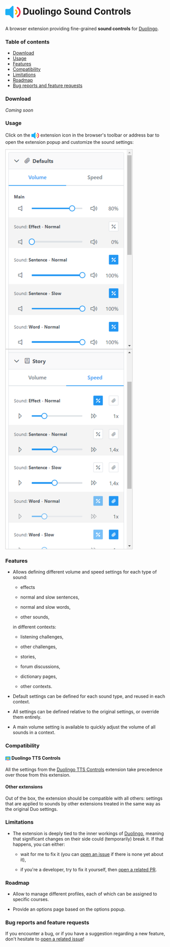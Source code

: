 <h1>
  <img align="center" width="48" height="48" src="https://raw.githubusercontent.com/blmage/duolingo-sound-controls/master/dist/icons/icon_48.png" />
  Duolingo Sound Controls
</h1>

A browser extension providing fine-grained **sound controls** for [Duolingo](https://www.duolingo.com).

### Table of contents

* [Download](#download)
* [Usage](#usage)
* [Features](#features)
* [Compatibility](#compatibility)
* [Limitations](#limitations)
* [Roadmap](#roadmap)
* [Bug reports and feature requests](#bug-reports-and-feature-requests)

### Download

*Coming soon*

### Usage

Click on the <img align="center" width="24" height="24" src="https://raw.githubusercontent.com/blmage/duolingo-sound-controls/master/dist/icons/icon_48.png" /> 
extension icon in the browser's toolbar or address bar to open the extension popup and customize the sound settings:

  <img align="left" width="400" src="https://raw.githubusercontent.com/blmage/duolingo-sound-controls/assets_v1/popup__defaults.png" style="float:left;"/>

  <img width="400" src="https://raw.githubusercontent.com/blmage/duolingo-sound-controls/assets_v1/popup__story.png"/>

### Features

* Allows defining different volume and speed settings for each type of sound:

    * effects

    * normal and slow sentences,

    * normal and slow words,

    * other sounds,

    in different contexts:

    * listening challenges,

    * other challenges,

    * stories,

    * forum discussions,

    * dictionary pages,

    * other contexts.

* Default settings can be defined for each sound type, and reused in each context.

* All settings can be defined relative to the original settings, or override them entirely.

* A main volume setting is available to quickly adjust the volume of all sounds in a context.

### Compatibility

<h4>
  <img align="center" width="16" height="16" src="https://raw.githubusercontent.com/blmage/duolingo-tts-controls/master/dist/icons/icon_16.png" />
  Duolingo TTS Controls
</h4>
All the settings from the <a href="https://www.github.com/blmage/duolingo-tts-controls">Duolingo TTS Controls</a> 
extension take precedence over those from this extension.

#### Other extensions

Out of the box, the extension should be compatible with all others: 
settings that are applied to sounds by other extensions treated in the same way as the original Duo settings.

### Limitations

* The extension is deeply tied to the inner workings of [Duolingo](https://www.duolingo.com), meaning that 
  significant changes on their side could (temporarily) break it. If that happens, you can either:

    * wait for me to fix it (you can
      [open an issue](https://github.com/blmage/duolingo-sound-controls/issues/new) if there is none yet about it),

    * if you're a developer, try to fix it yourself, then
      [open a related PR](https://github.com/blmage/duolingo-sound-controls/compare).

### Roadmap

* Allow to manage different profiles, each of which can be assigned to specific courses.

* Provide an options page based on the options popup.

### Bug reports and feature requests

If you encounter a bug, or if you have a suggestion regarding a new feature, don't hesitate to
[open a related issue](https://github.com/blmage/duolingo-sound-controls/issues/new)!
